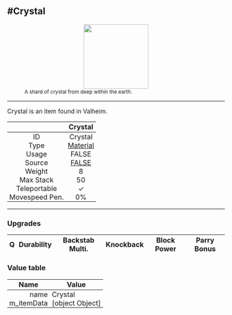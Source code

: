<meta property="og:title" content="Crystal - MoreValheim" /><meta property="og:type" content="website" /><meta property="og:image" content="/assets/crystal.png" /><meta property="og:description" content="Crystal is an item found in Valheim." /><meta name="theme-color" content="#546D78"><meta name="twitter:card" content="summary_large_image">
#Crystal
-------------
<style>img {width:20px;}.tb {width:150px;display: block;margin-left: auto;margin-right: auto;}</style>

<style>.md-typeset table:not([class]) th:not([align]) {min-width:unset!important;}</style>
<style>td{padding:0em 0.3em!important;text-align:center!important;border-left:.05rem solid var(--md-default-fg-color--lightest)}</style>

<style>th{padding:0.1em 0.3em!important;text-align:center!important;font-weight:bold}</style>

<style>pre{text-align:right!important}</style>
<style>table tr td:first-child {border-left: 0;};</style>

<figure><img src="/assets/crystal.png" class="tb" /><figcaption><small>A shard of crystal from deep within the earth.</small></figcaption></figure>

-------------

Crystal is an item found in Valheim.

|        | Crystal              |
| ----------- | ------------------------------------ |
| ID |Crystal
| Type | [Material](../../types/material)
| Usage | FALSE<br>
| Source | [FALSE](../../items/false)
| Weight | 8 |
| Max Stack | 50 |
| Teleportable | ✓
| Movespeed Pen. | 0%


-------------

### Upgrades
| Q | Durability | Backstab Multi. | Knockback | Block Power | Parry Bonus
| - | - | - | - | - | - 


### Value table
| Name | Value
| - | - |
| <div style="text-align:right">name</div> | <div style="text-align:left">Crystal</div> | 
| <div style="text-align:right">m_itemData</div> | <div style="text-align:left">[object Object]</div> | 